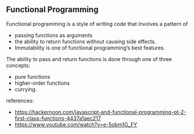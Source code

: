 ## Functional Programming

Functional programming is a style of writing code that involves a pattern of 
  - passing functions as arguments 
  - the ability to return functions without causing side effects.
  - Immutability is one of functional programming’s best features.

The ability to pass and return functions is done through one of three concepts: 
  - pure functions
  - higher-order functions
  - currying.

references:
- https://hackernoon.com/javascript-and-functional-programming-pt-2-first-class-functions-4437a1aec217
- https://www.youtube.com/watch?v=e-5obm1G_FY